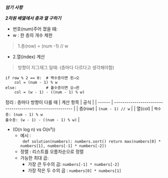 ***암기 사항***

***2차원 배열에서 층과 열 구하기***
- 번호(num)주어 졌을 떄:</br>
- w : 한 층의 개수 제한</br>
> 1.층(row) = (num -1) // w </br>

- 2.열(index) 계산</br>
>방향이 지그재그 일때: (층마다 다르다고 생각해야함)
>
```
if row % 2 == 0:  # 짝수층이면 왼→오
    col = (num - 1) % w
else:             # 홀수층이면 오→왼
    col = (w - 1) - ((num - 1) % w)
```
정리 : 층마다 방향이 다를 때
| 계산 항목  | 공식                                                        |
| ------ | --------------------------------------------------------- |
| 층(row) | `(num - 1) // w`                                          |
| 열(col) | `짝수층: (num - 1) % w`<br> `홀수층: (w - 1) - ((num - 1) % w)` |


- (O(n log n) vs O(n²))
    - 예시 : </br>
  ` def solution(numbers):
    numbers.sort()
    return max(numbers[0] * numbers[1], numbers[-1] * numbers[-2])`
    - 정렬 : 리스트를 오름차순으로 정렬
    - 가능한 최대 곱:
        - 가장 큰 두수의 곱: `numbers[-1] * numbers[-2]`
        - 가장 작은 두 수의 곱 : `numbers[0] * numbers[1]` 
